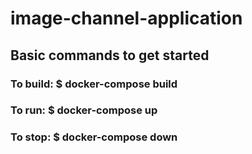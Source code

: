 # image-channel-application

## Basic commands to get started
### To build: $ docker-compose build
### To run: $ docker-compose up
### To stop: $ docker-compose down
